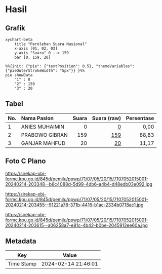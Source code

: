 # Hasil

## Grafik

```mermaid
xychart-beta
    title "Perolehan Suara Nasional"
    x-axis [01, 02, 03]
    y-axis "Suara" 0 --> 159
    bar [0, 159, 20]
```

```mermaid
%%{init: {"pie": {"textPosition": 0.5}, "themeVariables": {"pieOuterStrokeWidth": "5px"}} }%%
pie showData
    "1" : 0
    "2" : 159
    "3" : 20
```

## Tabel

| No. | Nama Paslon    | Suara | Suara (raw) | Persentase |
|:--- |:-------------- | -----:| -----------:| ----------:|
| 1   | ANIES MUHAIMIN | 0     | [0][p-1]    | 0,00       |
| 2   | PRABOWO GIBRAN | 159   | [159][p-2]  | 88,83      |
| 3   | GANJAR MAHFUD  | 20    | [20][p-3]   | 11,17      |


[p-1]: https://github.com/gigit-pemilu/pemilu-2024/blob/main/pilpres/hitung-suara/sub/71-sulawesi-utara/sub/07-minahasa-tenggara/sub/05-tombatu/sub/2015-tombatu/sub/001-tps/sub/paslon-1.txt
[p-2]: https://github.com/gigit-pemilu/pemilu-2024/blob/main/pilpres/hitung-suara/sub/71-sulawesi-utara/sub/07-minahasa-tenggara/sub/05-tombatu/sub/2015-tombatu/sub/001-tps/sub/paslon-2.txt
[p-3]: https://github.com/gigit-pemilu/pemilu-2024/blob/main/pilpres/hitung-suara/sub/71-sulawesi-utara/sub/07-minahasa-tenggara/sub/05-tombatu/sub/2015-tombatu/sub/001-tps/sub/paslon-3.txt

## Foto C Plano

https://sirekap-obj-formc.kpu.go.id/845d/pemilu/ppwp/71/07/05/20/15/7107052015001-20240214-203348--b8c4088d-5d99-4db6-a4b4-d48edb03e092.jpg

https://sirekap-obj-formc.kpu.go.id/845d/pemilu/ppwp/71/07/05/20/15/7107052015001-20240214-203455--91221a78-371b-4416-b1ac-2334b0718ac1.jpg

https://sirekap-obj-formc.kpu.go.id/845d/pemilu/ppwp/71/07/05/20/15/7107052015001-20240214-203615--a06258a7-e81c-4b42-b0be-2045912ee60a.jpg


## Metadata

| Key        | Value               |
| ---------- | ------------------- |
| Time Stamp | 2024-02-14 21:46:01 |



